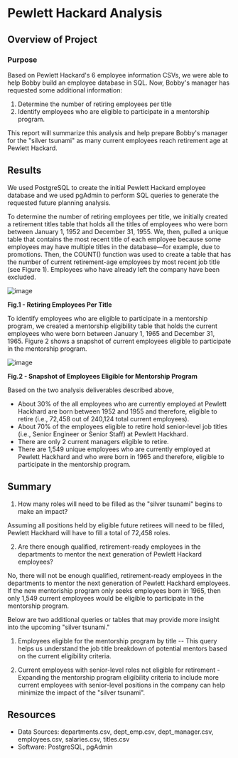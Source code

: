 # Pewlett Hackard Analysis
## Overview of Project
### Purpose

Based on Pewlett Hackard's 6 employee information CSVs, we were able to help Bobby build an employee database in SQL. Now, Bobby's manager has requested some additional information:

1. Determine the number of retiring employees per title
2. Identify employees who are eligible to participate in a mentorship program.

This report will summarize this analysis and help prepare Bobby's manager for the "silver tsunami" as many current employees reach retirement age at Pewlett Hackard.

## Results

We used PostgreSQL to create the initial Pewlett Hackard employee database and we used pgAdmin to perform SQL queries to generate the requested future planning analysis.

To determine the number of retiring employees per title, we initially created a retirement titles table that holds all the titles of employees who were born between January 1, 1952 and December 31, 1955. We, then, pulled a unique table that contains the most recent title of each employee because some employees may have multiple titles in the database—for example, due to promotions. Then, the COUNT() function was used to create a table that has the number of current retirement-age employees by most recent job title (see Figure 1). Employees who have already left the company have been excluded.

![image](https://user-images.githubusercontent.com/99936542/163745410-acd971bc-b3b8-49d9-b1c8-53d8b88d1d5a.png)

<b>Fig.1 - Retiring Employees Per Title </b>

To identify employees who are eligible to participate in a mentorship program, we created a mentorship eligibility table that holds the current employees who were born between January 1, 1965 and December 31, 1965. Figure 2 shows a snapshot of current employees eligible to participate in the mentorship program.

![image](https://user-images.githubusercontent.com/99936542/163748337-a55a4892-07e9-4325-8a86-717d9caf996e.png)

<b>Fig.2 - Snapshot of Employees Eligible for Mentorship Program </b>

Based on the two analysis deliverables described above,

- About 30% of the all employees who are currently employed at Pewlett Hackhard are born between 1952 and 1955 and therefore, eligible to retire (i.e., 72,458 out of 240,124 total current employees).
- About 70% of the employees eligible to retire hold senior-level job titles (i.e., Senior Engineer or Senior Staff) at Pewlett Hackhard.
- There are only 2 current managers eligible to retire.
- There are 1,549 unique employees who are currently employed at Pewlett Hackhard and who were born in 1965 and therefore, eligible to participate in the mentorship program.

## Summary

1. How many roles will need to be filled as the "silver tsunami" begins to make an impact?

Assuming all positions held by eligible future retirees will need to be filled, Pewlett Hackhard will have to fill a total of 72,458 roles.

2. Are there enough qualified, retirement-ready employees in the departments to mentor the next generation of Pewlett Hackard employees?

No, there will not be enough qualified, retirement-ready employees in the departments to mentor the next generation of Pewlett Hackhard employees. If the new mentoriship program only seeks employees born in 1965, then only 1,549 current employees would be eligible to participate in the mentorship program.

Below are two additional queries or tables that may provide more insight into the upcoming "silver tsunami."

1. Employees eligible for the mentorship program by title -- This query helps us understand the job title breakdown of potential mentors based on the current eligibility criteria.

2. Current employess with senior-level roles not eligible for retirement - Expanding the mentorship program eligibility criteria to include more current employees with senior-level positions in the company can help minimize the impact of the "silver tsunami".

## Resources
- Data Sources: departments.csv, dept_emp.csv, dept_manager.csv, employees.csv, salaries.csv, titles.csv
- Software: PostgreSQL, pgAdmin